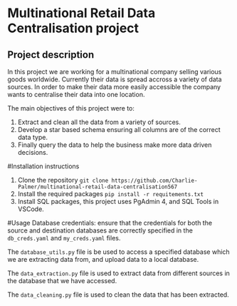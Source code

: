 
# Multinational Retail Data Centralisation project

## Project description
In this project we are working for a multinational company selling various goods worldwide.
Currently their data is spread accross a variety of data sources. In order to make their data more easily accessible the company wants to centralise their data into one location.

The main objectives of this project were to:
1. Extract and clean all the data from a variety of sources.
2. Develop a star based schema ensuring all columns are of the correct data type.
3. Finally query the data to help the business make more data driven decisions.

#Installation instructions
1. Clone the repository `git clone https://github.com/Charlie-Palmer/multinational-retail-data-centralisation567`
2. Install the required packages `pip install -r requitements.txt`
3. Install SQL packages, this project uses PgAdmin 4, and SQL Tools in VSCode.

#Usage
Database credentials: ensure that the credentials for both the source and destination databases are correctly specified in the `db_creds.yaml` and `my_creds.yaml` files.

The `database_utils.py` file is be used to access a specified database which we are extracting data from, and upload data to a local database.

The `data_extraction.py` file is used to extract data from different sources in the database that we have accessed.

The `data_cleaning.py` file is used to clean the data that has been extracted. 

